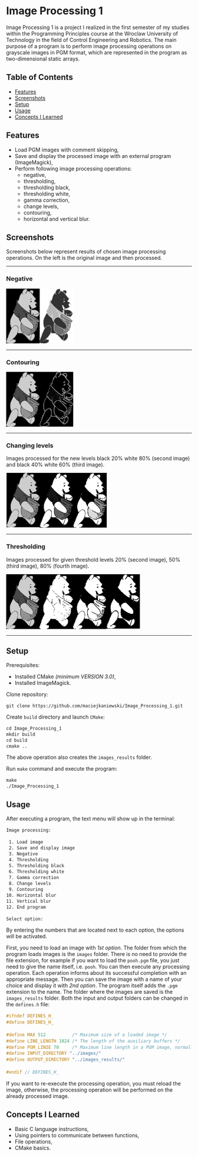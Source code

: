 # Image Processing 1

Image Processing 1 is a project I realized in the first semester of my studies within the Programming Principles course
at the Wroclaw University of Technology in the field of Control Engineering and Robotics. The main purpose of a program is
to perform image processing operations on grayscale images in PGM format, which are represented in the program as two-dimensional static arrays.

## Table of Contents

  - [Features](#features)
  - [Screenshots](#screenshots)
  - [Setup](#setup)
  - [Usage](#usage)
  - [Concepts I Learned](#concepts-i-learned)

## Features

- Load PGM images with comment skipping,
- Save and display the processed image with an external program (ImageMagick),
- Perform following image processing operations:
  - negative,
  - thresholding,
  - thresholding black,
  - thresholding white,
  - gamma correction,
  - change levels,
  - contouring,
  - horizontal and vertical blur.


## Screenshots

Screenshots below represent results of chosen image processing operations.
On the left is the original image and then processed.

---

### Negative

![screenshot1](./screenshots/negative.png "Negative")

---

### Contouring

![screenshot2](./screenshots/contouring.png "Contouring")

---

### Changing levels

Images processed for the new levels black 20% white 80% (second image) and black 40% white 60% (third image).

![screenshot3](./screenshots/levels.png "Changing_levels")

---

### Thresholding

Images processed for given threshold levels 20% (second image), 50% (third image), 80% (fourth image).

![screenshot4](./screenshots/threshold.png "Thresholding")

---


## Setup

Prerequisites:
* Installed CMake *(minimum VERSION 3.0)*,
* Installed ImageMagick.

Clone repository:

    git clone https://github.com/maciejkaniewski/Image_Processing_1.git

Create `build` directory and launch `CMake`:

    cd Image_Processing_1
    mkdir build
    cd build
    cmake ..

The above operation also creates the `images_results` folder.

Run `make` command and execute the program:

    make
    ./Image_Processing_1 

## Usage

After executing a program, the text menu will show up in the terminal:

    Image processing:
    
     1. Load image
     2. Save and display image
     3. Negative
     4. Thresholding
     5. Thresholding black
     6. Thresholding white
     7. Gamma correction
     8. Change levels
     9. Contouring
    10. Horizontal blur
    11. Vertical blur
    12. End program
    
    Select option:

By entering the numbers that are located next to each option, the options will be activated.

First, you need to load an image with *1st option*. The folder from which the program loads images is the `images` folder.
There is no need to provide the file extension, for example if you want to load the `pooh.pgm` file, you just need to give 
the name itself, i.e. `pooh`. You can then execute any processing operation. Each operation informs about its successful 
completion with an appropriate message. Then you can save the image with a name of your choice and display
it with *2nd option*. The program itself adds the `.pgm` extension to the name. The folder where the images are saved is the `images_results` folder. 
Both the input and output folders can be changed in the `defines.h` file:

```C
#ifndef DEFINES_H_
#define DEFINES_H_

#define MAX 512          /* Maximum size of a loaded image */
#define LINE_LENGTH 1024 /* The length of the auxiliary buffers */
#define PGM_LINIE 70     /* Maximum line length in a PGM image, normally 70, for tests 20 */
#define INPUT_DIRECTORY "../images/"
#define OUTPUT_DIRECTORY "../images_results/"

#endif // DEFINES_H_
```
If you want to re-execute the processing operation, you must reload the image, otherwise, the processing operation will be performed on the already processed image.


## Concepts I Learned

- Basic C language instructions,
- Using pointers to communicate between functions,
- File operations,
- CMake basics.
